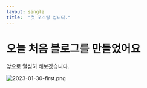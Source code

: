 ```yaml
---
layout: single
title:  "첫 포스팅 입니다."
---
```


# 오늘 처음 블로그를 만들었어요

앞으로 열심히 해보겠습니다.

![2023-01-30-first.png](:/9f77583b58c24072a15f3f3ec7fb2dc6)